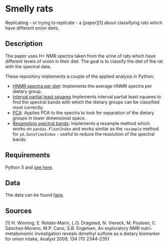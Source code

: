# Smelly rats

Replicating - or trying to replicate - a [paper][1] about classifying rats which have
different onion diets.

## Description

The paper uses H+ NMR spectra taken from the urine of rats which have different
levels of onion in their diet. The goal is to classify the diet of the rat with
the spectral data.

These repository implements a couple of the applied analysis in Python:

- [HNMR spectra per diet](notebooks/hnmr-spectra-per-dietary-group.ipynb):
	Implements the average HNMR spectra per dietary group.
- [interval partial least squares](notebooks/interval-partial-least-squares.ipynb)
	Implements interval partial least squares to find the spectral bands with
	which the dietary groups can be classified most correctly.
- [PCA](notebooks/pca-on-spectra.ipynb): Applies PCA to the spectra to look for
	separation of the dietary groups in lower dimensional space.
- [Resampling spectral bands](notebooks/resample-spectral-bands.ipynb):
	Implements a resample method which works on `pandas.FloatIndex` and works
	similar as the `resample` method for `pd.DateTimeIndex` - useful to reduce
	the resolution of the spectral bands.

## Requirements
Python 3 and [see here](setup.py).

## Data
The data can be found [here](http://www.models.life.ku.dk/onionnmr).

## Sources
[1] H. Winning, E. Roldán‐Marín, L.O. Dragsted, N. Viereck, M. Poulsen, C. Sánchez‐Moreno, M.P. Cano, S.B. Engelsen, An exploratory NMR nutri-metabonomic investigation reveals dimethyl sulfone as a dietary biomarker for onion intake, Analyst 2009, 134 (11) 2344-2351

